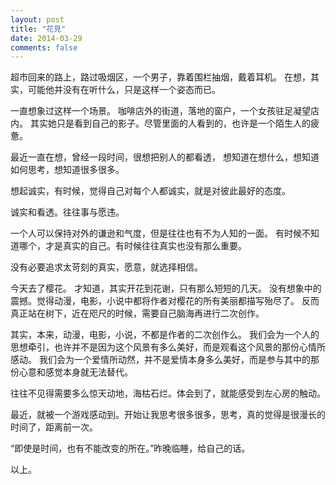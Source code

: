 ```yaml
---
layout: post
title: "花見"
date: 2014-03-29
comments: false
---
```



超市回来的路上，路过吸烟区，一个男子，靠着围栏抽烟，戴着耳机。
在想，其实，可能他并没有在听什么，只是这样一个姿态而已。

一直想象过这样一个场景。
咖啡店外的街道，落地的窗户，一个女孩驻足凝望店内。
其实她只是看到自己的影子。尽管里面的人看到的，也许是一个陌生人的疲惫。

最近一直在想，曾经一段时间，很想把别人的都看透，
想知道在想什么，想知道如何思考，想知道很多很多。

想起诚实，有时候，觉得自己对每个人都诚实，就是对彼此最好的态度。

诚实和看透。往往事与愿违。

一个人可以保持对外的谦逊和气度，但是往往也有不为人知的一面。
有时候不知道哪个，才是真实的自己。有时候往往真实也没有那么重要。

没有必要追求太苛刻的真实，愿意，就选择相信。

今天去了樱花。
才知道，其实开花到花谢，只有那么短短的几天。
没有想象中的震撼。觉得动漫，电影，小说中都将作者对樱花的所有美丽都描写殆尽了。
反而真正站在树下，近在咫尺的时候，需要自己脑海再进行二次创作。

其实，本来，动漫，电影，小说，不都是作者的二次创作么。
我们会为一个人的思想牵引，也许并不是因为这个风景有多么美好，而是观看这个风景的那份心情所感动。
我们会为一个爱情所动然，并不是爱情本身多么美好，而是参与其中的那份心意和感觉本身就无法替代。

往往不见得需要多么惊天动地，海枯石烂。体会到了，就能感受到左心房的触动。


最近，就被一个游戏感动到。开始让我思考很多很多，思考，真的觉得是很漫长的时间了，距离前一次。

“即使是时间，也有不能改变的所在。”昨晚临睡，给自己的话。

以上。